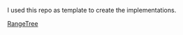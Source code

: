 I used this repo as template to create the implementations.

[RangeTree](https://github.com/mbuchetics/RangeTree)
